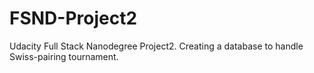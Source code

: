# FSND-Project2
Udacity Full Stack Nanodegree Project2. Creating a database to handle Swiss-pairing tournament.
